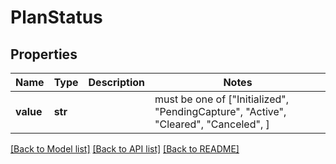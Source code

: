 # PlanStatus



## Properties
Name | Type | Description | Notes
------------ | ------------- | ------------- | -------------
**value** | **str** |  |  must be one of ["Initialized", "PendingCapture", "Active", "Cleared", "Canceled", ]

[[Back to Model list]](../README.md#documentation-for-models) [[Back to API list]](../README.md#documentation-for-api-endpoints) [[Back to README]](../README.md)


